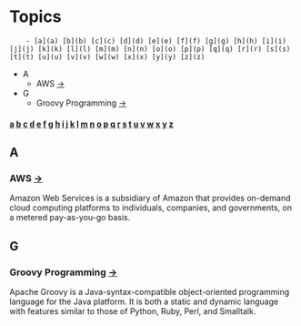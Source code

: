 # Topics
<!--TOC_START-->
		- [a](a) [b](b) [c](c) [d](d) [e](e) [f](f) [g](g) [h](h) [i](i) [j](j) [k](k) [l](l) [m](m) [n](n) [o](o) [p](p) [q](q) [r](r) [s](s) [t](t) [u](u) [v](v) [w](w) [x](x) [y](y) [z](z)
- A
	- AWS [&rarr;](./aws)
- G
	- Groovy Programming [&rarr;](./groovy)

<!--TOC_END-->
#### [a](#a) [b](#b) [c](#c) [d](#d) [e](#e) [f](#f) [g](#g) [h](#h) [i](#i) [j](#j) [k](#k) [l](#l) [m](#m) [n](#n) [o](#o) [p](#p) [q](#q) [r](#r) [s](#s) [t](#t) [u](#u) [v](#v) [w](#w) [x](#x) [y](#y) [z](#z)
## A
### AWS [&rarr;](./aws)

Amazon Web Services is a subsidiary of Amazon that provides on-demand cloud computing platforms to individuals, companies, and governments, on a metered pay-as-you-go basis.

## G
### Groovy Programming [&rarr;](./groovy)
Apache Groovy is a Java-syntax-compatible object-oriented programming language for the Java platform. It is both a static and dynamic language with features similar to those of Python, Ruby, Perl, and Smalltalk.


